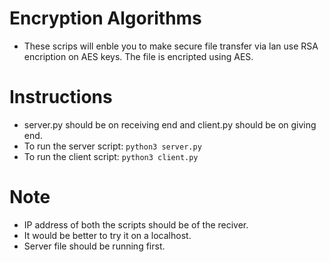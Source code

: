 # Encryption Algorithms
- These scrips will enble you to make secure file transfer via lan use RSA encription on AES keys.
The file is encripted using AES.
# Instructions
- server.py should be on receiving end and client.py should be on giving end.<br />
- To run the server script: `python3 server.py` <br />
- To run the client script: `python3 client.py` <br />
# Note
- IP address of both the scripts should be of the reciver.
- It would be better to try it on a localhost.
- Server file should be running first.
